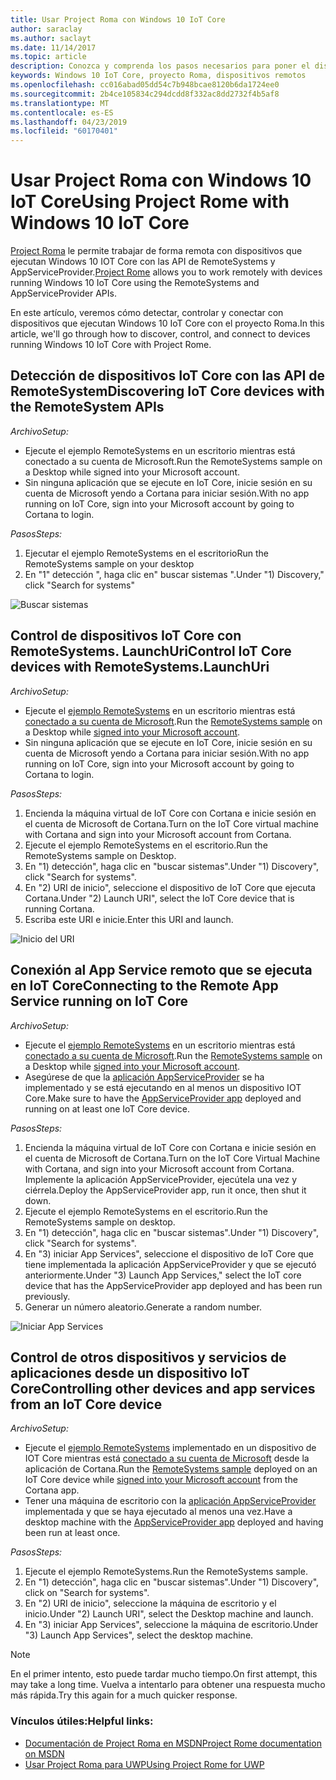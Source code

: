 ```yaml
---
title: Usar Project Roma con Windows 10 IoT Core
author: saraclay
ms.author: saclayt
ms.date: 11/14/2017
ms.topic: article
description: Conozca y comprenda los pasos necesarios para poner el dispositivo de Windows IoT en el mercado.
keywords: Windows 10 IoT Core, proyecto Roma, dispositivos remotos
ms.openlocfilehash: cc016abad05dd54c7b948bcae8120b6da1724ee0
ms.sourcegitcommit: 2b4ce105834c294dcdd8f332ac8dd2732f4b5af8
ms.translationtype: MT
ms.contentlocale: es-ES
ms.lasthandoff: 04/23/2019
ms.locfileid: "60170401"
---
```

# <a name="using-project-rome-with-windows-10-iot-core"></a><span data-ttu-id="95a37-104">Usar Project Roma con Windows 10 IoT Core</span><span class="sxs-lookup"><span data-stu-id="95a37-104">Using Project Rome with Windows 10 IoT Core</span></span> 
 
<span data-ttu-id="95a37-105">[Project Roma](https://developer.microsoft.com/en-us/windows/project-rome) le permite trabajar de forma remota con dispositivos que ejecutan Windows 10 IOT Core con las API de RemoteSystems y AppServiceProvider.</span><span class="sxs-lookup"><span data-stu-id="95a37-105">[Project Rome](https://developer.microsoft.com/en-us/windows/project-rome) allows you to work remotely with devices running Windows 10 IoT Core using the RemoteSystems and AppServiceProvider APIs.</span></span> 
 
<span data-ttu-id="95a37-106">En este artículo, veremos cómo detectar, controlar y conectar con dispositivos que ejecutan Windows 10 IoT Core con el proyecto Roma.</span><span class="sxs-lookup"><span data-stu-id="95a37-106">In this article, we'll go through how to discover, control, and connect to devices running Windows 10 IoT Core with Project Rome.</span></span>  
 
## <a name="discovering-iot-core-devices-with-the-remotesystem-apis"></a><span data-ttu-id="95a37-107">Detección de dispositivos IoT Core con las API de RemoteSystem</span><span class="sxs-lookup"><span data-stu-id="95a37-107">Discovering IoT Core devices with the RemoteSystem APIs</span></span> 
 
<span data-ttu-id="95a37-108">_Archivo_</span><span class="sxs-lookup"><span data-stu-id="95a37-108">_Setup:_</span></span>
* <span data-ttu-id="95a37-109">Ejecute el ejemplo RemoteSystems en un escritorio mientras está conectado a su cuenta de Microsoft.</span><span class="sxs-lookup"><span data-stu-id="95a37-109">Run the RemoteSystems sample on a Desktop while signed into your Microsoft account.</span></span>  
* <span data-ttu-id="95a37-110">Sin ninguna aplicación que se ejecute en IoT Core, inicie sesión en su cuenta de Microsoft yendo a Cortana para iniciar sesión.</span><span class="sxs-lookup"><span data-stu-id="95a37-110">With no app running on IoT Core, sign into your Microsoft account by going to Cortana to login.</span></span> 
 
<span data-ttu-id="95a37-111">_Pasos_</span><span class="sxs-lookup"><span data-stu-id="95a37-111">_Steps:_</span></span>
1. <span data-ttu-id="95a37-112">Ejecutar el ejemplo RemoteSystems en el escritorio</span><span class="sxs-lookup"><span data-stu-id="95a37-112">Run the RemoteSystems sample on your desktop</span></span> 
2. <span data-ttu-id="95a37-113">En "1" detección ", haga clic en" buscar sistemas ".</span><span class="sxs-lookup"><span data-stu-id="95a37-113">Under "1) Discovery," click "Search for systems"</span></span> 

![Buscar sistemas](../media/ProjectRome/SearchForSystems.gif)
 
## <a name="control-iot-core-devices-with-remotesystemslaunchuri"></a><span data-ttu-id="95a37-115">Control de dispositivos IoT Core con RemoteSystems. LaunchUri</span><span class="sxs-lookup"><span data-stu-id="95a37-115">Control IoT Core devices with RemoteSystems.LaunchUri</span></span> 
 
<span data-ttu-id="95a37-116">_Archivo_</span><span class="sxs-lookup"><span data-stu-id="95a37-116">_Setup:_</span></span>
* <span data-ttu-id="95a37-117">Ejecute el [ejemplo RemoteSystems](https://github.com/Microsoft/Windows-universal-samples/tree/dev/Samples/RemoteSystems) en un escritorio mientras está [conectado a su cuenta de Microsoft](https://github.com/Microsoft/Windows-universal-samples/tree/master/Samples/WebAccountManagement).</span><span class="sxs-lookup"><span data-stu-id="95a37-117">Run the [RemoteSystems sample](https://github.com/Microsoft/Windows-universal-samples/tree/dev/Samples/RemoteSystems) on a Desktop while [signed into your Microsoft account](https://github.com/Microsoft/Windows-universal-samples/tree/master/Samples/WebAccountManagement).</span></span>
* <span data-ttu-id="95a37-118">Sin ninguna aplicación que se ejecute en IoT Core, inicie sesión en su cuenta de Microsoft yendo a Cortana para iniciar sesión.</span><span class="sxs-lookup"><span data-stu-id="95a37-118">With no app running on IoT Core, sign into your Microsoft account by going to Cortana to login.</span></span> 
 
<span data-ttu-id="95a37-119">_Pasos_</span><span class="sxs-lookup"><span data-stu-id="95a37-119">_Steps:_</span></span>
1. <span data-ttu-id="95a37-120">Encienda la máquina virtual de IoT Core con Cortana e inicie sesión en el cuenta de Microsoft de Cortana.</span><span class="sxs-lookup"><span data-stu-id="95a37-120">Turn on the IoT Core virtual machine with Cortana and sign into your Microsoft account from Cortana.</span></span> 
2. <span data-ttu-id="95a37-121">Ejecute el ejemplo RemoteSystems en el escritorio.</span><span class="sxs-lookup"><span data-stu-id="95a37-121">Run the RemoteSystems sample on Desktop.</span></span> 
3. <span data-ttu-id="95a37-122">En "1) detección", haga clic en "buscar sistemas".</span><span class="sxs-lookup"><span data-stu-id="95a37-122">Under "1) Discovery", click "Search for systems".</span></span> 
4. <span data-ttu-id="95a37-123">En "2) URI de inicio", seleccione el dispositivo de IoT Core que ejecuta Cortana.</span><span class="sxs-lookup"><span data-stu-id="95a37-123">Under "2) Launch URI", select the IoT Core device that is running Cortana.</span></span> 
5. <span data-ttu-id="95a37-124">Escriba este URI e inicie.</span><span class="sxs-lookup"><span data-stu-id="95a37-124">Enter this URI and launch.</span></span> 

![Inicio del URI](../media/ProjectRome/LaunchURI.gif)

## <a name="connecting-to-the-remote-app-service-running-on-iot-core"></a><span data-ttu-id="95a37-126">Conexión al App Service remoto que se ejecuta en IoT Core</span><span class="sxs-lookup"><span data-stu-id="95a37-126">Connecting to the Remote App Service running on IoT Core</span></span> 
<span data-ttu-id="95a37-127">_Archivo_</span><span class="sxs-lookup"><span data-stu-id="95a37-127">_Setup:_</span></span>
* <span data-ttu-id="95a37-128">Ejecute el [ejemplo RemoteSystems](https://github.com/Microsoft/Windows-universal-samples/tree/dev/Samples/RemoteSystems) en un escritorio mientras está [conectado a su cuenta de Microsoft](https://github.com/Microsoft/Windows-universal-samples/tree/master/Samples/WebAccountManagement).</span><span class="sxs-lookup"><span data-stu-id="95a37-128">Run the [RemoteSystems sample](https://github.com/Microsoft/Windows-universal-samples/tree/dev/Samples/RemoteSystems) on a Desktop while [signed into your Microsoft account](https://github.com/Microsoft/Windows-universal-samples/tree/master/Samples/WebAccountManagement).</span></span> 
* <span data-ttu-id="95a37-129">Asegúrese de que la [aplicación AppServiceProvider](https://github.com/Microsoft/Windows-universal-samples/tree/dev/Samples/AppServices) se ha implementado y se está ejecutando en al menos un dispositivo IOT Core.</span><span class="sxs-lookup"><span data-stu-id="95a37-129">Make sure to have the [AppServiceProvider app](https://github.com/Microsoft/Windows-universal-samples/tree/dev/Samples/AppServices) deployed and running on at least one IoT Core device.</span></span> 
 
<span data-ttu-id="95a37-130">_Pasos_</span><span class="sxs-lookup"><span data-stu-id="95a37-130">_Steps:_</span></span>
1. <span data-ttu-id="95a37-131">Encienda la máquina virtual de IoT Core con Cortana e inicie sesión en el cuenta de Microsoft de Cortana.</span><span class="sxs-lookup"><span data-stu-id="95a37-131">Turn on the IoT Core Virtual Machine with Cortana, and sign into your Microsoft account from Cortana.</span></span> <span data-ttu-id="95a37-132">Implemente la aplicación AppServiceProvider, ejecútela una vez y ciérrela.</span><span class="sxs-lookup"><span data-stu-id="95a37-132">Deploy the AppServiceProvider app, run it once, then shut it down.</span></span> 
2. <span data-ttu-id="95a37-133">Ejecute el ejemplo RemoteSystems en el escritorio.</span><span class="sxs-lookup"><span data-stu-id="95a37-133">Run the RemoteSystems sample on desktop.</span></span> 
3. <span data-ttu-id="95a37-134">En "1) detección", haga clic en "buscar sistemas".</span><span class="sxs-lookup"><span data-stu-id="95a37-134">Under "1) Discovery", click "Search for systems".</span></span> 
4. <span data-ttu-id="95a37-135">En "3) iniciar App Services", seleccione el dispositivo de IoT Core que tiene implementada la aplicación AppServiceProvider y que se ejecutó anteriormente.</span><span class="sxs-lookup"><span data-stu-id="95a37-135">Under "3) Launch App Services," select the IoT core device that has the AppServiceProvider app deployed and has been run previously.</span></span> 
5. <span data-ttu-id="95a37-136">Generar un número aleatorio.</span><span class="sxs-lookup"><span data-stu-id="95a37-136">Generate a random number.</span></span>  

![Iniciar App Services](../media/ProjectRome/LaunchAppServices.gif)
 
## <a name="controlling-other-devices-and-app-services-from-an-iot-core-device"></a><span data-ttu-id="95a37-138">Control de otros dispositivos y servicios de aplicaciones desde un dispositivo IoT Core</span><span class="sxs-lookup"><span data-stu-id="95a37-138">Controlling other devices and app services from an IoT Core device</span></span> 

<span data-ttu-id="95a37-139">_Archivo_</span><span class="sxs-lookup"><span data-stu-id="95a37-139">_Setup:_</span></span>
* <span data-ttu-id="95a37-140">Ejecute el [ejemplo RemoteSystems](https://github.com/Microsoft/Windows-universal-samples/tree/dev/Samples/RemoteSystems) implementado en un dispositivo de IOT Core mientras está [conectado a su cuenta de Microsoft](https://github.com/Microsoft/Windows-universal-samples/tree/master/Samples/WebAccountManagement) desde la aplicación de Cortana.</span><span class="sxs-lookup"><span data-stu-id="95a37-140">Run the [RemoteSystems sample](https://github.com/Microsoft/Windows-universal-samples/tree/dev/Samples/RemoteSystems) deployed on an IoT Core device while [signed into your Microsoft account](https://github.com/Microsoft/Windows-universal-samples/tree/master/Samples/WebAccountManagement) from the Cortana app.</span></span> 
* <span data-ttu-id="95a37-141">Tener una máquina de escritorio con la [aplicación AppServiceProvider](https://github.com/Microsoft/Windows-universal-samples/tree/dev/Samples/AppServices) implementada y que se haya ejecutado al menos una vez.</span><span class="sxs-lookup"><span data-stu-id="95a37-141">Have a desktop machine with the [AppServiceProvider app](https://github.com/Microsoft/Windows-universal-samples/tree/dev/Samples/AppServices) deployed and having been run at least once.</span></span> 
 
<span data-ttu-id="95a37-142">_Pasos_</span><span class="sxs-lookup"><span data-stu-id="95a37-142">_Steps:_</span></span>
1. <span data-ttu-id="95a37-143">Ejecute el ejemplo RemoteSystems.</span><span class="sxs-lookup"><span data-stu-id="95a37-143">Run the RemoteSystems sample.</span></span> 
2. <span data-ttu-id="95a37-144">En "1) detección", haga clic en "buscar sistemas".</span><span class="sxs-lookup"><span data-stu-id="95a37-144">Under "1) Discovery", click on "Search for systems".</span></span> 
3. <span data-ttu-id="95a37-145">En "2) URI de inicio", seleccione la máquina de escritorio y el inicio.</span><span class="sxs-lookup"><span data-stu-id="95a37-145">Under "2) Launch URI", select the Desktop machine and launch.</span></span> 
4. <span data-ttu-id="95a37-146">En "3) iniciar App Services", seleccione la máquina de escritorio.</span><span class="sxs-lookup"><span data-stu-id="95a37-146">Under "3) Launch App Services", select the desktop machine.</span></span>  
 
> [!NOTE] 
> <span data-ttu-id="95a37-147">En el primer intento, esto puede tardar mucho tiempo.</span><span class="sxs-lookup"><span data-stu-id="95a37-147">On first attempt, this may take a long time.</span></span> <span data-ttu-id="95a37-148">Vuelva a intentarlo para obtener una respuesta mucho más rápida.</span><span class="sxs-lookup"><span data-stu-id="95a37-148">Try this again for a much quicker response.</span></span> 
 
### <a name="helpful-links"></a><span data-ttu-id="95a37-149">Vínculos útiles:</span><span class="sxs-lookup"><span data-stu-id="95a37-149">Helpful links:</span></span> 
* [<span data-ttu-id="95a37-150">Documentación de Project Roma en MSDN</span><span class="sxs-lookup"><span data-stu-id="95a37-150">Project Rome documentation on MSDN</span></span>](https://developer.microsoft.com/en-us/windows/project-rome )
* [<span data-ttu-id="95a37-151">Usar Project Roma para UWP</span><span class="sxs-lookup"><span data-stu-id="95a37-151">Using Project Rome for UWP</span></span>](https://docs.microsoft.com/windows/uwp/launch-resume/connected-apps-and-devices )
 
